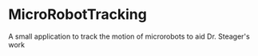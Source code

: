 MicroRobotTracking
==================

A small application to track the motion of microrobots to aid Dr. Steager's work
